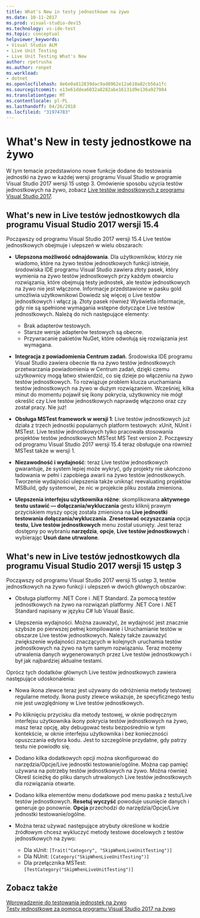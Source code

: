 ```yaml
---
title: What's New in testy jednostkowe na żywo
ms.date: 10-11-2017
ms.prod: visual-studio-dev15
ms.technology: vs-ide-test
ms.topic: conceptual
helpviewer_keywords:
- Visual Studio ALM
- Live Unit Testing
- Live Unit Testing What's New
author: rpetrusha
ms.author: ronpet
ms.workload:
- dotnet
ms.openlocfilehash: 8e6e0a812839dac9ad8962e12a610a82cb56a1fc
ms.sourcegitcommit: e13e61ddea6032a8282abe16131d9e136a927984
ms.translationtype: MT
ms.contentlocale: pl-PL
ms.lasthandoff: 04/26/2018
ms.locfileid: "31974783"
---
```

# <a name="whats-new-in-live-unit-testing"></a>What's New in testy jednostkowe na żywo

W tym temacie przedstawiono nowe funkcje dodane do testowania jednostki na żywo w każdej wersji programu Visual Studio w programie Visual Studio 2017 wersji 15 ustęp 3. Omówienie sposobu użycia testów jednostkowych na żywo, zobacz [Live testów jednostkowych z programu Visual Studio 2017](live-unit-testing.md).

## <a name="whats-new-in-live-unit-testing-for-visual-studio-2017-version-154"></a>What's new in Live testów jednostkowych dla programu Visual Studio 2017 wersji 15.4

Począwszy od programu Visual Studio 2017 wersji 15.4 Live testów jednostkowych obejmuje i ulepszeń w wielu obszarach:

- **Ulepszona możliwość odnajdowania**. Dla użytkowników, którzy nie wiadomo, które na żywo testów jednostkowych funkcji istnieje, środowiska IDE programu Visual Studio zawiera złoty pasek, który wymienia na żywo testów jednostkowych przy każdym otwarciu rozwiązania, które obejmują testy jednostek, ale testów jednostkowych na żywo nie jest włączone. Informacje przedstawione w pasku gold umożliwia użytkownikowi Dowiedz się więcej o Live testów jednostkowych i włącz ją. Złoty pasek również Wyświetla informacje, gdy nie są spełnione wymagania wstępne dotyczące Live testów jednostkowych. Należą do nich następujące elementy:

   - Brak adapterów testowych.
   - Starsze wersje adapterów testowych są obecne.
   - Przywracanie pakietów NuGet, które odwołują się rozwiązania jest wymagana. 

- **Integracja z powiadomienia Centrum zadań**. Środowiska IDE programu Visual Studio zawiera obecnie tła na żywo testów jednostkowych przetwarzania powiadomienia w Centrum zadań, dzięki czemu użytkownicy mogą łatwo stwierdzić, co się dzieje po włączeniu na żywo testów jednostkowych. To rozwiązuje problem klucza uruchamiania testów jednostkowych na żywo w dużym rozwiązaniem. Wcześniej, kilka minut do momentu pojawił się ikony pokrycia, użytkownicy nie mógł określić czy Live testów jednostkowych naprawdę włączono oraz czy został pracy. Nie już!

- **Obsługa MSTest framework w wersji 1**: Live testów jednostkowych już działa z trzech jednostki popularnych platform testowych: xUnit, NUnit i MSTest. Live testów jednostkowych tylko pracowała stosowania projektów testów jednostkowych MSTest MS Test version 2. Począwszy od programu Visual Studio 2017 wersji 15.4 teraz obsługuje ona również MSTest także w wersji 1. 

- **Niezawodność i wydajność**: teraz Live testów jednostkowych gwarantuje, że system lepiej może wykryć, gdy projekty nie ukończono ładowania w pełni i zapobiega awarii na żywo testów jednostkowych. Tworzenie wydajności ulepszenia także uniknąć reevaluating projektów MSBuild, gdy systemowi, że nic w projekcie pliku została zmieniona.  

- **Ulepszenia interfejsu użytkownika różne**: skomplikowana **aktywnego testu ustawić — dołączania/wykluczania** gestu kliknij prawym przyciskiem myszy opcję została zmieniona na **Live jednostki testowania dołączania/wykluczania**. **Zresetować oczyszczania** opcja **testu**, **Live testów jednostkowych** menu został usunięty. Jest teraz dostępny po wybraniu **narzędzia**, **opcje**, **Live testów jednostkowych** i wybierając **Usuń dane utrwalone**.

## <a name="whats-new-in-live-unit-testing-for-visual-studio-2017-version-153"></a>What's new in Live testów jednostkowych dla programu Visual Studio 2017 wersji 15 ustęp 3

Począwszy od programu Visual Studio 2017 wersji 15 ustęp 3, testów jednostkowych na żywo funkcji i ulepszeń w dwóch głównych obszarów:

- Obsługa platformy .NET Core i .NET Standard. Za pomocą testów jednostkowych na żywo na rozwiązań platformy .NET Core i .NET Standard napisany w języku C# lub Visual Basic.
 
-  Ulepszenia wydajności. Można zauważyć, że wydajność jest znacznie szybsze po pierwszej pełnej kompilowanie i Uruchamianie testów w obszarze Live testów jednostkowych. Należy także zauważyć zwiększenie wydajności znaczących w kolejnych uruchamia testów jednostkowych na żywo na tym samym rozwiązaniu. Teraz możemy utrwalenia danych wygenerowanych przez Live testów jednostkowych i był jak najbardziej aktualne testami. 
 
Oprócz tych dodatków głównych Live testów jednostkowych zawiera następujące udoskonalenia: 

- Nowa ikona zlewce teraz jest używany do odróżnienia metody testowej regularne metody. Ikona pusty zlewce wskazuje, że specyficznego testu nie jest uwzględniony w Live testów jednostkowych. 

- Po kliknięciu przycisku dla metody testowej, w oknie podręcznym interfejsu użytkownika ikony pokrycia testów jednostkowych na żywo, masz teraz opcję, aby debugować testu bezpośrednio w tym kontekście, w oknie interfejsu użytkownika i bez konieczności opuszczania edytora kodu. Jest to szczególnie przydatne, gdy patrzy testu nie powiodło się.  

- Dodano kilka dodatkowych opcji można skonfigurować do narzędzia/Opcje/Live jednostki testowanie/ogólne. Można cap pamięć używana na potrzeby testów jednostkowych na żywo. Można również Określ ścieżkę do pliku danych utrwalonych Live testów jednostkowych dla rozwiązania otwarte. 

- Dodano kilka elementów menu dodatkowe pod menu paska z testu/Live testów jednostkowych. **Resetuj wyczyść** powoduje usunięcie danych i generuje go ponownie. **Opcja** przechodzi do narzędzia/Opcje/Live jednostki testowanie/ogólne.
  
- Można teraz używać następujące atrybuty określone w kodzie źródłowym chcesz wykluczyć metody testowe docelowych z testów jednostkowych na żywo:
   - Dla xUnit: `[Trait("Category", "SkipWhenLiveUnitTesting")]`
   - Dla NUnit: `[Category("SkipWhenLiveUnitTesting")]`
   - Dla przełącznika MSTest: `[TestCategory("SkipWhenLiveUnitTesting")]`

## <a name="see-also"></a>Zobacz także
[Wprowadzenie do testowania jednostek na żywo](live-unit-testing-intro.md)   
[Testy jednostkowe za pomocą programu Visual Studio 2017 na żywo](live-unit-testing.md)

